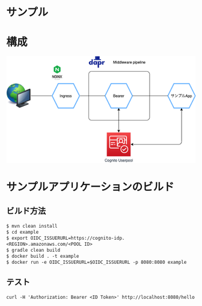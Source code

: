 サンプル
=====

# 構成

![構成図](example-dapr.png)

# サンプルアプリケーションのビルド

## ビルド方法

```
$ mvn clean install
$ cd example
$ export OIDC_ISSUERURL=https://cognito-idp.<REGION>.amazonaws.com/<POOL ID>
$ gradle clean build
$ docker build . -t example
$ docker run -e OIDC_ISSUERURL=$OIDC_ISSUERURL -p 8080:8080 example
```

## テスト

```
curl -H 'Authorization: Bearer <ID Token>' http://localhost:8080/hello
```
